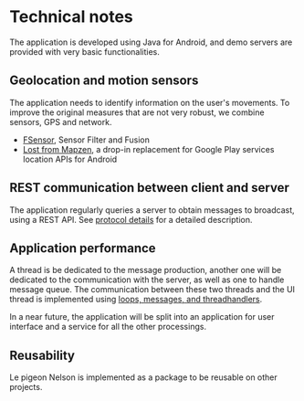 # Technical notes

The application is developed using Java for Android, and demo servers are provided with very basic functionalities.


## Geolocation and motion sensors

The application needs to identify information on the user's movements. To improve the original measures that are not very robust, we combine sensors, GPS and network.


* [FSensor](https://github.com/KalebKE/FSensor), Sensor Filter and Fusion
* [Lost from Mapzen](https://github.com/lostzen/lost), a drop-in replacement for Google Play services location APIs for Android


## REST communication between client and server

The application regularly queries a server to obtain messages to broadcast, using a REST API. See [protocol details](protocol-details.md) for a detailed description.

## Application performance

A thread is be dedicated to the message production, another one will be dedicated to the communication with the server, as well as one to handle message queue. The communication between these two threads and the UI thread is implemented using [loops, messages, and threadhandlers](https://blog.mindorks.com/android-core-looper-handler-and-handlerthread-bd54d69fe91a).

In a near future, the application will be split into an application for user interface and a service for all the other processings.

## Reusability

Le pigeon Nelson is implemented as a package to be reusable on other projects. 

